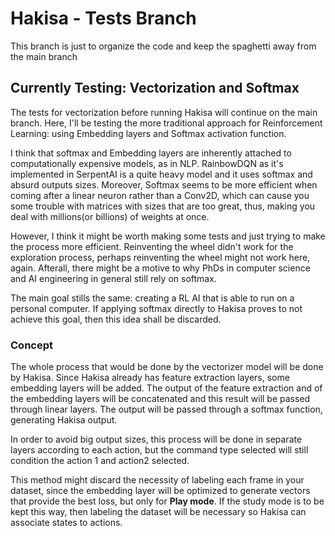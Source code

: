 # Hakisa - Tests Branch

This branch is just to organize the code and keep the spaghetti away from the main branch

## Currently Testing: Vectorization and Softmax

The tests for vectorization before running Hakisa will continue on the main branch. Here, I'll be testing the more traditional approach for Reinforcement Learning: using Embedding layers and Softmax activation function.

I think that softmax and Embedding layers are inherently attached to computationally expensive models, as in NLP. RainbowDQN as it's implemented in SerpentAI is a quite heavy model and it uses softmax and absurd outputs sizes. Moreover, Softmax seems to be more efficient when coming after a linear neuron rather than a Conv2D, which can cause you some trouble with matrices with sizes that are too great, thus, making you deal with millions(or billions) of weights at once.

However, I think it might be worth making some tests and just trying to make the process more efficient. Reinventing the wheel didn't work for the exploration process, perhaps reinventing the wheel might not work here, again. Afterall, there might be a motive to why PhDs in computer science and AI engineering in general still rely on softmax.

The main goal stills the same: creating a RL AI that is able to run on a personal computer. If applying softmax directly to Hakisa proves to not achieve this goal, then this idea shall be discarded.

### Concept

The whole process that would be done by the vectorizer model will be done by Hakisa. Since Hakisa already has feature extraction layers, some embedding layers will be added. The output of the feature extraction and of the embedding layers will be concatenated and this result will be passed through linear layers. The output will be passed through a softmax function, generating Hakisa output.

In order to avoid big output sizes, this process will be done in separate layers according to each action, but the command type selected will still condition the action 1 and action2 selected.


This method might discard the necessity of labeling each frame in your dataset, since the embedding layer will be optimized to generate vectors that provide the best loss, but only for **Play mode**. If the study mode is to be kept this way, then labeling the dataset will be necessary so Hakisa can associate states to actions.
